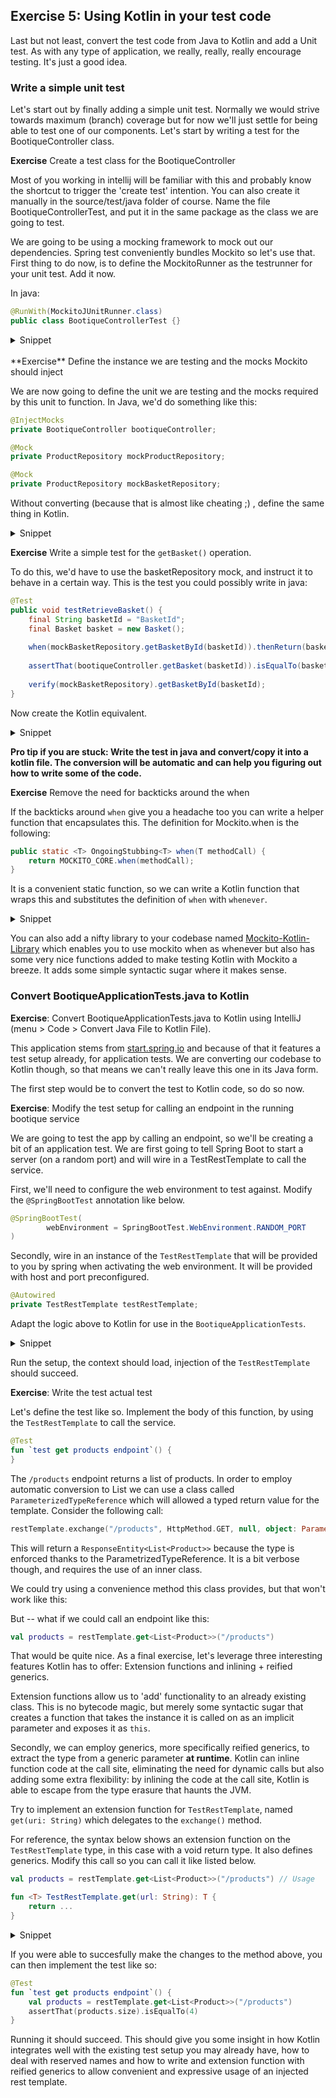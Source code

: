 ## Exercise 5: Using Kotlin in your test code

Last but not least, convert the test code from Java to Kotlin and add a Unit test. As with any type
of application, we really, really, really encourage testing. It's just a good idea.

### Write a simple unit test

Let's start out by finally adding a simple unit test. Normally we would strive towards maximum (branch)
coverage but for now we'll just settle for being able to test one of our components. Let's start by
writing a test for the BootiqueController class.

**Exercise** Create a test class for the BootiqueController

Most of you working in intellij will be familiar with this and probably know the shortcut
to trigger the 'create test' intention. You can also create it manually in the source/test/java
folder of course. Name the file BootiqueControllerTest, and put it in the same package as the
class we are going to test.

We are going to be using a mocking framework to mock out our dependencies. Spring test 
conveniently bundles Mockito so let's use that. First thing to do now, is to define the 
MockitoRunner as the testrunner for your unit test. Add it now.

In java:

```java
@RunWith(MockitoJUnitRunner.class)
public class BootiqueControllerTest {}
```

<details>
<summary>Snippet</summary>

In Kotlin we can refer to classes with the double colon notation, `MockitoJUnitRunner::class`

```kotlin
@RunWith(MockitoJUnitRunner::class)
class BootiqueControllerTest
```
</details>
<br>
**Exercise** Define the instance we are testing and the mocks Mockito should inject

We are now going to define the unit we are testing and the mocks required by this unit
to function. In Java, we'd do something like this:

```java
@InjectMocks
private BootiqueController bootiqueController;

@Mock
private ProductRepository mockProductRepository;

@Mock
private ProductRepository mockBasketRepository;
```

Without converting (because that is almost like cheating ;) , define the same thing in Kotlin.

<details>
<summary>Snippet</summary>

This is something interesting. Kotlin has a typesystem that by default does not allow null 
values. This means we need to work around the fact that we cannot initialize the tested class
and mocks at compile time -- we do this at runtime.

Kotlin defines a simple way to do this, by leveraging the lateinit keyword. This keyword
can also be used for property/field injection at runtime (although you should probably avoid
doing that anyway).

When using lateinit you logically have to specify the target type for the variable, as this
can not be inferred.

```kotlin
@InjectMocks
private lateinit var bootiqueController: BootiqueController

@Mock
private lateinit var mockBasketRepository: BasketRepository

@Mock
private lateinit var mockProductRepository: ProductRepository
```
</details>

**Exercise** Write a simple test for the `getBasket()` operation.

To do this, we'd have to use the basketRepository mock, and instruct it to behave in a certain
way. This is the test you could possibly write in java:

```java
@Test
public void testRetrieveBasket() {
    final String basketId = "BasketId";
    final Basket basket = new Basket();
    
    when(mockBasketRepository.getBasketById(basketId)).thenReturn(basket);
    
    assertThat(bootiqueController.getBasket(basketId)).isEqualTo(basket);
    
    verify(mockBasketRepository).getBasketById(basketId);
}
```

Now create the Kotlin equivalent.

<details>
<summary>Snippet</summary>

The code is not that different from the Java, but there's catch! In Kotlin `when` is a keyword!
Luckily, this was anticipated so in Kotlin we can still use function calls with backticks 
around them. Besides this, it's all the same.

Another interesting possibility is that Kotlin allows you to use whitespace in function names,
as long as you use backticks around them. This allows you to write more expressive test method
names.

```kotlin
@Test
fun `test retrieving basket functionality`() {
    val basketId = "BasketId"
    val basket = Basket()
    
    `when`(mockBasketRepository.getBasketById(basketId)).thenReturn(basket)
    
    assertThat(bootiqueController.getBasket(basketId)).isEqualTo(basket)
    
    verify(mockBasketRepository).getBasketById(basketId)
}
```
</details>

**Pro tip if you are stuck: Write the test in java and convert/copy it into a kotlin file. The conversion
will be automatic and can help you figuring out how to write some of the code.** 

**Exercise** Remove the need for backticks around the when

If the backticks around `when` give you a headache too you can write a helper function that encapsulates 
this. The definition for Mockito.when is the following:

```java
public static <T> OngoingStubbing<T> when(T methodCall) {
    return MOCKITO_CORE.when(methodCall);
}
``` 

It is a convenient static function, so we can write a Kotlin function that wraps this and substitutes the
definition of `when` with `whenever`.

<details>
<summary>Snippet</summary>

Here's the Kotlin code for that, you could add it to the test sources for convenient usage.

```kotlin
fun <T> whenever(methodCall: T): OngoingStubbing<T> {
    return Mockito.`when`(methodCall) // Delegate to escaped when
}

// Usage
whenever(mockBasketRepository.getBasketById(basketId)).thenReturn(basket)
```
</details>

You can also add a nifty library to your codebase named [Mockito-Kotlin-Library](https://github.com/nhaarman/mockito-kotlin)
which enables you to use mockito when as whenever but also has some very nice functions added to make
testing Kotlin with Mockito a breeze. It adds some simple syntactic sugar where it makes sense.

### Convert BootiqueApplicationTests.java to Kotlin

**Exercise**: Convert BootiqueApplicationTests.java to Kotlin using IntelliJ (menu > Code > Convert Java File to Kotlin File).

This application stems from [start.spring.io](http://start.spring.io) and because of that it features a
test setup already, for application tests. We are converting our codebase to Kotlin though, so that means
we can't really leave this one in its Java form. 

The first step would be to convert the test to Kotlin code, so do so now.

**Exercise**: Modify the test setup for calling an endpoint in the running bootique service

We are going to test the app by calling an endpoint, so we'll be creating a bit of an
application test. We are first going to tell Spring Boot to start a server (on a random port)
and will wire in a TestRestTemplate to call the service.

First, we'll need to configure the web environment to test against. Modify the `@SpringBootTest`
annotation like below.

```java
@SpringBootTest(
        webEnvironment = SpringBootTest.WebEnvironment.RANDOM_PORT
)
```

Secondly, wire in an instance of the `TestRestTemplate` that will be provided to you by spring
when activating the web environment. It will be provided with host and port preconfigured.

```java
@Autowired
private TestRestTemplate testRestTemplate;
```

Adapt the logic above to Kotlin for use in the `BootiqueApplicationTests`.

<details>
<summary>Snippet</summary>

Here's the Kotlin implementation for this:

```kotlin
@SpringBootTest(
        webEnvironment = SpringBootTest.WebEnvironment.RANDOM_PORT
)
class BootiqueApplicationTest {

    @Autowired
    private lateinit var restTemplate: TestRestTemplate 
```
</details>

Run the setup, the context should load, injection of the `TestRestTemplate` should succeed.

**Exercise**: Write the test actual test

Let's define the test like so. Implement the body of this function, by using the `TestRestTemplate` 
to call the service.

```kotlin
@Test
fun `test get products endpoint`() {
}
```

The `/products` endpoint returns a list of products. In order to employ automatic conversion
to List<Product> we can use a class called `ParameterizedTypeReference` which will allowed a 
typed return value for the template. Consider the following call:

```kotlin
restTemplate.exchange("/products", HttpMethod.GET, null, object: ParameterizedTypeReference<List<Product>>() {})
```

This will return a `ResponseEntity<List<Product>>` because the type is enforced thanks to the
ParametrizedTypeReference. It is a bit verbose though, and requires the use of an inner class.

We could try using a convenience method this class provides, but that won't work like this:

But -- what if we could call an endpoint like this:

```kotlin
val products = restTemplate.get<List<Product>>("/products")
```

That would be quite nice. As a final exercise, let's leverage three interesting features Kotlin
has to offer: Extension functions and inlining + reified generics.

Extension functions allow us to 'add' functionality to an already existing class. This is no
bytecode magic, but merely some syntactic sugar that creates a function that takes the instance
it is called on as an implicit parameter and exposes it as `this`.

Secondly, we can employ generics, more specifically reified generics, to extract the type from
a generic parameter **at runtime**. Kotlin can inline function code at the call site, eliminating
the need for dynamic calls but also adding some extra flexibility: by inlining the code at the
call site, Kotlin is able to escape from the type erasure that haunts the JVM.

Try to implement an extension function for `TestRestTemplate`, named `get(uri: String)` which
delegates to the `exchange()` method.

For reference, the syntax below shows an extension function on the `TestRestTemplate` type, 
in this case with a void return type. It also defines generics. Modify this call so you can 
call it like listed below.

```kotlin
val products = restTemplate.get<List<Product>>("/products") // Usage

fun <T> TestRestTemplate.get(url: String): T {
    return ...
}
``` 

<details>
<summary>Snippet</summary>

There are two main modifications required to the method to use reified generics. One is defining
the method to be inlined. You cannot reify generics without inlining, due to JVM type erasure.
We need to apply the `inline` keyword to the function.

Secondly, we need to add the `reified` keyword in the generic declaration, to define our 
intent to reify the generic type.

Having done this, we can now refer to the generic type as usual, but we can also extract the
type at runtime, which means we can actually use `T::class.java` to get the runtime type of 
the class!

Putting it all together, we can now conveniently call get with just the url path, and the
specified generic type, like this: `restTemplate.get<List<Product>>("/products")`. Because
of the reified generics we can use `ParameterizedTypeReference.forType<T>(T::class.java)` 
eliminating the need for an anonymous inner class.

```kotlin
inline fun <reified T> TestRestTemplate.get(url: String): T = this.exchange(
        url, HttpMethod.GET, null, ParameterizedTypeReference.forType<T>(T::class.java)
).body
```
</details> 

If you were able to succesfully make the changes to the method above, you can then implement
the test like so:

```kotlin
@Test
fun `test get products endpoint`() {
    val products = restTemplate.get<List<Product>>("/products")
    assertThat(products.size).isEqualTo(4)
}
```

Running it should succeed. This should give you some insight in how Kotlin integrates well with
the existing test setup you may already have, how to deal with reserved names and how to write
and extension function with reified generics to allow convenient and expressive usage of an 
injected rest template.
